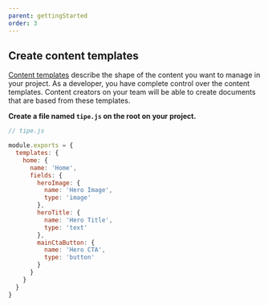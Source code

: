 ```yaml
---
parent: gettingStarted
order: 3
---
```


## Create content templates
[Content templates](https://tipe.io/docs/reference/template) describe the shape of the content you want to manage in your project. As a developer, you have complete control over the content templates. Content creators on your team will be able to create documents that are based from these templates.

**Create a file named `tipe.js` on the root on your project.**

```javascript
// tipe.js

module.exports = {
  templates: {
    home: {
      name: 'Home',
      fields: {
        heroImage: {
          name: 'Hero Image',
          type: 'image'
        },
        heroTitle: {
          name: 'Hero Title',
          type: 'text'
        },
        mainCtaButton: {
          name: 'Hero CTA',
          type: 'button'
        }
      }
    }
  }
}
```
